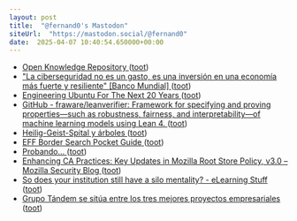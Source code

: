 ```yaml
---
layout: post
title:  "@fernand0's Mastodon"
siteUrl:  "https://mastodon.social/@fernand0"
date:  2025-04-07 10:40:54.650000+00:00
---
```

*  [Open Knowledge Repository ](https://openknowledge.worldbank.org/entities/publication/4ec1bf22-3658-4d69-b9d3-43122254bc6) ([toot](https://mastodon.social/@fernand0/114296255587757154))
*  ["La ciberseguridad no es un gasto, es una inversión en una economía más fuerte y resiliente" [Banco Mundial] ](https://blog.segu-info.com.ar/2025/03/la-ciberseguridad-no-es-un-gasto-es-una.htm) ([toot](https://mastodon.social/@fernand0/114295982409896596))
*  [Engineering Ubuntu For The Next 20 Years ](https://discourse.ubuntu.com/t/engineering-ubuntu-for-the-next-20-years/5500) ([toot](https://mastodon.social/@fernand0/114295751917998876))
*  [GitHub - fraware/leanverifier: Framework for specifying and proving properties—such as robustness, fairness, and interpretability—of machine learning models using Lean 4. ](https://github.com/fraware/leanverifie) ([toot](https://mastodon.social/@fernand0/114294061583136475))
*  [Heilig-Geist-Spital y árboles ](https://www.flickr.com/photos/fernand0/54400602533) ([toot](https://mastodon.social/@fernand0/114292273537799164))
*  [EFF Border Search Pocket Guide ](https://www.eff.org/document/eff-border-search-pocket-guid) ([toot](https://mastodon.social/@fernand0/114292238339520941))
*  [Probando… ](https://avecesunafoto.wordpress.com/2025/04/05/probando) ([toot](https://mastodon.social/@fernand0/114291878153110090))
*  [Enhancing CA Practices: Key Updates in Mozilla Root Store Policy, v3.0 – Mozilla Security Blog ](https://blog.mozilla.org/security/2025/03/12/enhancing-ca-practices-key-updates-in-mozilla-root-store-policy-v3-0) ([toot](https://mastodon.social/@fernand0/114291860330127600))
*  [So does your institution still have a silo mentality? - eLearning Stuff ](https://elearningstuff.net/2025/03/07/so-does-your-institution-still-have-a-silo-mentality) ([toot](https://mastodon.social/@fernand0/114291704429353701))
*  [Grupo Tándem se sitúa entre los tres mejores proyectos empresariales ](https://redaccion.camarazaragoza.com/grupo-tandem-mejores-proyectos-empresariales-hostelero) ([toot](https://mastodon.social/@fernand0/114291505548700852))
